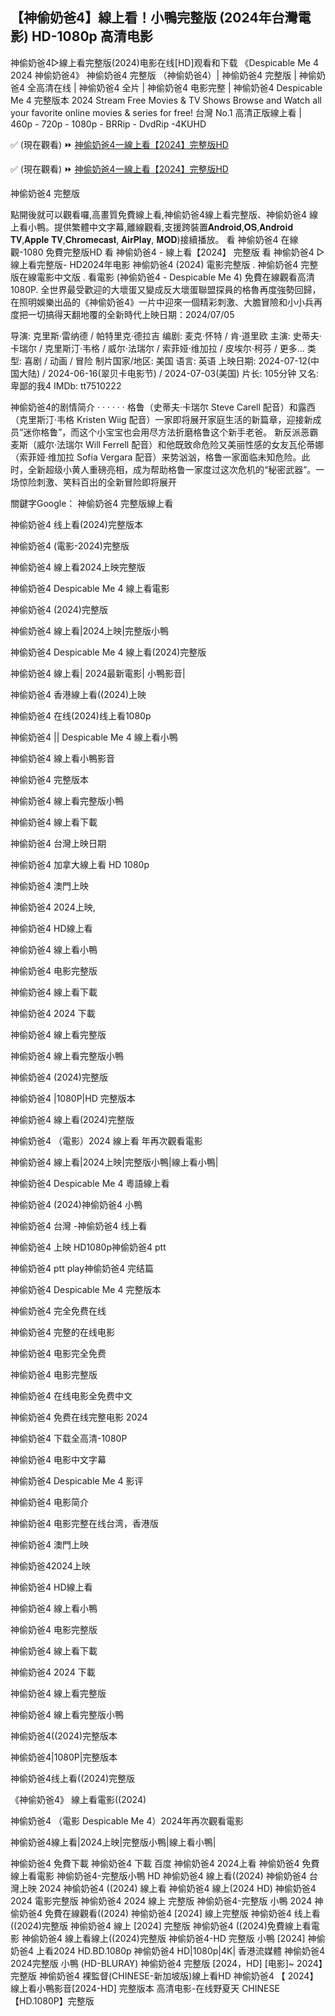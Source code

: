 ## 【神偷奶爸4】線上看！小鴨完整版 (2024年台灣電影) HD-1080p 高清电影

神偷奶爸4▷線上看完整版(2024)电影在线[HD]观看和下载 《Despicable Me 4 2024 神偷奶爸4》 神偷奶爸4 完整版 （神偷奶爸4）| 神偷奶爸4 完整版 | 神偷奶爸4 全高清在线 | 神偷奶爸4 全片 | 神偷奶爸4 电影完整 | 神偷奶爸4 Despicable Me 4 完整版本 2024 Stream Free Movies & TV Shows Browse and Watch all your favorite online movies & series for free! 台灣 No.1 高清正版線上看 | 460p - 720p - 1080p - BRRip - DvdRip -4KUHD

✅ (現在觀看) ⏩ [神偷奶爸4一線上看【2024】完整版HD](https://t.co/KR0MHJbNfR)

✅ (現在觀看) ⏩ [神偷奶爸4一線上看【2024】完整版HD](https://t.co/KR0MHJbNfR)

神偷奶爸4 完整版

點開後就可以觀看囉,高畫質免費線上看,神偷奶爸4線上看完整版、神偷奶爸4 線上看小鴨。提供繁體中文字幕,離線觀看,支援跨裝置𝐀𝐧𝐝𝐫𝐨𝐢𝐝,𝐎𝐒,𝐀𝐧𝐝𝐫𝐨𝐢𝐝 𝐓𝐕,𝐀𝐩𝐩𝐥𝐞 𝐓𝐕,𝐂𝐡𝐫𝐨𝐦𝐞𝐜𝐚𝐬𝐭, 𝐀𝐢𝐫𝐏𝐥𝐚𝐲, 𝐌𝐎𝐃)接續播放。
​看 神偷奶爸4 在線觀-1080 免費完整版HD 看 神偷奶爸4 - 線上看【2024】 完整版 看 神偷奶爸4 ▷ 線上看完整版- HD2024年电影 神偷奶爸4 (2024) 電影完整版 . 神偷奶爸4 完整版在線電影中文版 . 看電影 (神偷奶爸4 - Despicable Me 4) 免費在線觀看高清 1080P.
全世界最受歡迎的大壞蛋又變成反大壞蛋聯盟探員的格魯再度強勢回歸，在照明娛樂出品的《神偷奶爸4》一片中迎來一個精彩刺激、大膽冒險和小小兵再度把一切搞得天翻地覆的全新時代上映日期：2024/07/05

导演: 克里斯·雷纳德 / 帕特里克·德拉吉
编剧: 麦克·怀特 / 肯·道里欧
主演: 史蒂夫·卡瑞尔 / 克里斯汀·韦格 / 威尔·法瑞尔 / 索菲娅·维加拉 / 皮埃尔·柯芬 / 更多...
类型: 喜剧 / 动画 / 冒险
制片国家/地区: 美国
语言: 英语
上映日期: 2024-07-12(中国大陆) / 2024-06-16(翠贝卡电影节) / 2024-07-03(美国)
片长: 105分钟
又名: 卑鄙的我4
IMDb: tt7510222

神偷奶爸4的剧情简介 · · · · · ·
格鲁（史蒂夫·卡瑞尔 Steve Carell 配音）和露西（克里斯汀·韦格 Kristen Wiig 配音）一家即将展开家庭生活的新篇章，迎接新成员“迷你格鲁”，而这个小宝宝也会用尽方法折磨格鲁这个新手老爸。 新反派恶霸麦斯（威尔·法瑞尔 Will Ferrell 配音）和他既致命危险又美丽性感的女友瓦伦蒂娜（索菲娅·维加拉 Sofía Vergara 配音）来势汹汹，格鲁一家面临未知危险。此时，全新超级小黄人重磅亮相，成为帮助格鲁一家度过这次危机的“秘密武器”。一场惊险刺激、笑料百出的全新冒险即将展开

關鍵字Google： 神偷奶爸4 完整版線上看

神偷奶爸4 线上看(2024)完整版本

神偷奶爸4 (電影-2024)完整版

神偷奶爸4 線上看2024上映完整版

神偷奶爸4 Despicable Me 4 線上看電影

神偷奶爸4 (2024)完整版

神偷奶爸4 線上看|2024上映|完整版小鴨

神偷奶爸4 Despicable Me 4 線上看(2024)完整版

神偷奶爸4 線上看| 2024最新電影| 小鴨影音|

神偷奶爸4 香港線上看((2024)上映

神偷奶爸4 在线(2024)线上看1080p

神偷奶爸4 || Despicable Me 4 線上看小鴨

神偷奶爸4 線上看小鴨影音

神偷奶爸4 完整版本

神偷奶爸4 線上看完整版小鴨

神偷奶爸4 線上看下載

神偷奶爸4 台灣上映日期

神偷奶爸4 加拿大線上看 HD 1080p

神偷奶爸4 澳門上映

神偷奶爸4 2024上映,

神偷奶爸4 HD線上看

神偷奶爸4 線上看小鴨

神偷奶爸4 电影完整版

神偷奶爸4 線上看下載

神偷奶爸4 2024 下載

神偷奶爸4 線上看完整版

神偷奶爸4 線上看完整版小鴨

神偷奶爸4 (2024)完整版

神偷奶爸4 |1080P|HD 完整版本

神偷奶爸4 線上看(2024)完整版

神偷奶爸4 （電影）2024 線上看 年再次觀看電影

神偷奶爸4 線上看|2024上映|完整版小鴨|線上看小鴨|

神偷奶爸4 Despicable Me 4 粵語線上看

神偷奶爸4 (2024)神偷奶爸4 小鴨

神偷奶爸4 台灣 -神偷奶爸4 线上看

神偷奶爸4 上映 HD1080p神偷奶爸4 ptt

神偷奶爸4 ptt play神偷奶爸4 完结篇

神偷奶爸4 Despicable Me 4 完整版本

神偷奶爸4 完全免费在线

神偷奶爸4 完整的在线电影

神偷奶爸4 电影完全免费

神偷奶爸4 电影完整版

神偷奶爸4 在线电影全免费中文

神偷奶爸4 免费在线完整电影 2024

神偷奶爸4 下载全高清-1080P

神偷奶爸4 电影中文字幕

神偷奶爸4 Despicable Me 4 影评

神偷奶爸4 电影简介

神偷奶爸4 电影完整在线台湾，香港版

神偷奶爸4 澳門上映

神偷奶爸42024上映

神偷奶爸4 HD線上看

神偷奶爸4 線上看小鴨

神偷奶爸4 电影完整版

神偷奶爸4 線上看下載

神偷奶爸4 2024 下載

神偷奶爸4 線上看完整版

神偷奶爸4 線上看完整版小鴨

神偷奶爸4((2024)完整版本

神偷奶爸4|1080P|完整版本

神偷奶爸4线上看((2024)完整版

《神偷奶爸4》 線上看電影((2024)

神偷奶爸4 （電影 Despicable Me 4）2024年再次觀看電影

神偷奶爸4線上看|2024上映|完整版小鴨|線上看小鴨|

神偷奶爸4 免費下載 神偷奶爸4 下載 百度 神偷奶爸4 2024上看 神偷奶爸4 免費線上看電影 神偷奶爸4-完整版小鴨 HD 神偷奶爸4 線上看((2024) 神偷奶爸4 台灣上映 2024 神偷奶爸4 ((2024) 線上看 神偷奶爸4 線上(2024 HD) 神偷奶爸4 2024 電影完整版 神偷奶爸4 2024 線上 完整版 神偷奶爸4-完整版 小鴨 2024 神偷奶爸4 免費在線觀看((2024) 神偷奶爸4 [2024] 線上完整版 神偷奶爸4 线上看((2024)完整版 神偷奶爸4 線上 [2024] 完整版 神偷奶爸4 ((2024)免費線上看電影 神偷奶爸4 線上看線上((2024)完整版 神偷奶爸4-HD 完整版 小鴨 [2024] 神偷奶爸4 上看2024 HD.BD.1080p 神偷奶爸4 HD|1080p|4K| 香港流媒體 神偷奶爸4 2024完整版 小鴨 (HD-BLURAY) 神偷奶爸4 完整版 [2024，HD] [电影]~ 2024】完整版 神偷奶爸4 裸監督(CHINESE-新加坡版)線上看HD 神偷奶爸4 【 2024】線上看小鴨影音[2024-HD] 完整版本 高清电影-在线野夏天 CHINESE 【HD.1080P】完整版
